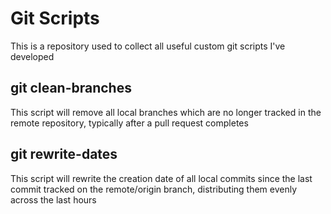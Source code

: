 # Git Scripts

This is a repository used to collect all useful custom git scripts I've developed

## git clean-branches

This script will remove all local branches which are no longer tracked in the remote repository, typically after a pull request completes

## git rewrite-dates <hours>

This script will rewrite the creation date of all local commits since the last commit tracked on the remote/origin branch, distributing them evenly across the last <hours> hours